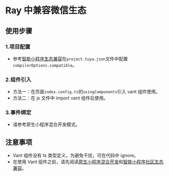 # Ray 中兼容微信生态

## 使用步骤

### 1.项目配置

- 参考[智能小程序生态兼容](https://developer.tuya.com/cn/miniapp/guide/compatible#1-%E9%A1%B9%E7%9B%AE%E9%85%8D%E7%BD%AE)在`project.tuya.json`文件中配置`compilerOptions.compatible`。

### 2.组件引入

- 方法一：在页面`index.config.ts`的`usingComponents`引入 vant 组件使用。
- 方法二：在 js 文件中 import vant 组件后使用。

### 3.事件绑定

- 请参考原生小程序混合开发模式。

## 注意事项

- Vant 组件没有 ts 类型定义，为避免干扰，可在代码中 ignore。
- 在使用 Vant 组件之前，请先阅读[原生小程序混合开发](https://developer.tuya.com/cn/miniapp/panels/framework/mixed-development)和[智能小程序社区生态兼容](https://developer.tuya.com/cn/miniapp/guide/compatible)。
